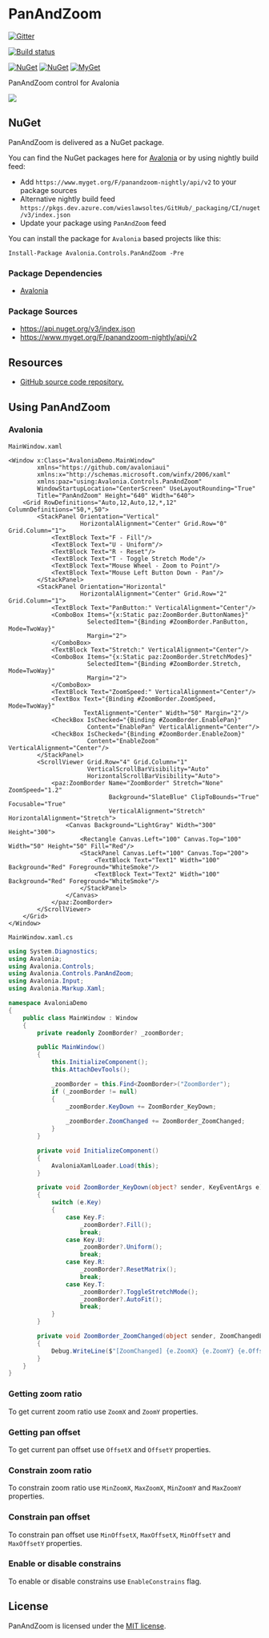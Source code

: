 # PanAndZoom

[![Gitter](https://badges.gitter.im/wieslawsoltes/PanAndZoom.svg)](https://gitter.im/wieslawsoltes/PanAndZoom?utm_source=badge&utm_medium=badge&utm_campaign=pr-badge)

[![Build status](https://dev.azure.com/wieslawsoltes/GitHub/_apis/build/status/Sources/PanAndZoom)](https://dev.azure.com/wieslawsoltes/GitHub/_build/latest?definitionId=58)

[![NuGet](https://img.shields.io/nuget/v/Avalonia.Controls.PanAndZoom.svg)](https://www.nuget.org/packages/Avalonia.Controls.PanAndZoom)
[![NuGet](https://img.shields.io/nuget/dt/Avalonia.Controls.PanAndZoom.svg)](https://www.nuget.org/packages/Avalonia.Controls.PanAndZoom)
[![MyGet](https://img.shields.io/myget/panandzoom-nightly/vpre/Avalonia.Controls.PanAndZoom.svg?label=myget)](https://www.myget.org/gallery/panandzoom-nightly) 

PanAndZoom control for Avalonia

<a href='https://www.youtube.com/watch?v=dM_cRdEuksU' target='_blank'>![](https://i.ytimg.com/vi/dM_cRdEuksU/hqdefault.jpg)<a/>

## NuGet

PanAndZoom is delivered as a NuGet package.

You can find the NuGet packages here for [Avalonia](https://www.nuget.org/packages/Avalonia.Controls.PanAndZoom/) or by using nightly build feed:
* Add `https://www.myget.org/F/panandzoom-nightly/api/v2` to your package sources
* Alternative nightly build feed `https://pkgs.dev.azure.com/wieslawsoltes/GitHub/_packaging/CI/nuget/v3/index.json`
* Update your package using `PanAndZoom` feed

You can install the package for `Avalonia` based projects like this:

`Install-Package Avalonia.Controls.PanAndZoom -Pre`

### Package Dependencies

* [Avalonia](https://www.nuget.org/packages/Avalonia/)

### Package Sources

* https://api.nuget.org/v3/index.json
* https://www.myget.org/F/panandzoom-nightly/api/v2

## Resources

* [GitHub source code repository.](https://github.com/wieslawsoltes/PanAndZoom)

## Using PanAndZoom

### Avalonia

`MainWindow.xaml`
```XAML
<Window x:Class="AvaloniaDemo.MainWindow"
        xmlns="https://github.com/avaloniaui"
        xmlns:x="http://schemas.microsoft.com/winfx/2006/xaml"
        xmlns:paz="using:Avalonia.Controls.PanAndZoom"
        WindowStartupLocation="CenterScreen" UseLayoutRounding="True"
        Title="PanAndZoom" Height="640" Width="640">
    <Grid RowDefinitions="Auto,12,Auto,12,*,12" ColumnDefinitions="50,*,50">
        <StackPanel Orientation="Vertical"
                    HorizontalAlignment="Center" Grid.Row="0" Grid.Column="1">
            <TextBlock Text="F - Fill"/>
            <TextBlock Text="U - Uniform"/>
            <TextBlock Text="R - Reset"/>
            <TextBlock Text="T - Toggle Stretch Mode"/>
            <TextBlock Text="Mouse Wheel - Zoom to Point"/>
            <TextBlock Text="Mouse Left Button Down - Pan"/>
        </StackPanel>
        <StackPanel Orientation="Horizontal"
                    HorizontalAlignment="Center" Grid.Row="2" Grid.Column="1">
            <TextBlock Text="PanButton:" VerticalAlignment="Center"/>
            <ComboBox Items="{x:Static paz:ZoomBorder.ButtonNames}"
                      SelectedItem="{Binding #ZoomBorder.PanButton, Mode=TwoWay}"
                      Margin="2">
            </ComboBox>
            <TextBlock Text="Stretch:" VerticalAlignment="Center"/>
            <ComboBox Items="{x:Static paz:ZoomBorder.StretchModes}"
                      SelectedItem="{Binding #ZoomBorder.Stretch, Mode=TwoWay}"
                      Margin="2">
            </ComboBox>
            <TextBlock Text="ZoomSpeed:" VerticalAlignment="Center"/>
            <TextBox Text="{Binding #ZoomBorder.ZoomSpeed, Mode=TwoWay}"
                     TextAlignment="Center" Width="50" Margin="2"/>
            <CheckBox IsChecked="{Binding #ZoomBorder.EnablePan}"
                      Content="EnablePan" VerticalAlignment="Center"/>
            <CheckBox IsChecked="{Binding #ZoomBorder.EnableZoom}"
                      Content="EnableZoom" VerticalAlignment="Center"/>
        </StackPanel>
        <ScrollViewer Grid.Row="4" Grid.Column="1"
                      VerticalScrollBarVisibility="Auto"
                      HorizontalScrollBarVisibility="Auto">
            <paz:ZoomBorder Name="ZoomBorder" Stretch="None" ZoomSpeed="1.2"
                            Background="SlateBlue" ClipToBounds="True" Focusable="True"
                            VerticalAlignment="Stretch" HorizontalAlignment="Stretch">
                <Canvas Background="LightGray" Width="300" Height="300">
                    <Rectangle Canvas.Left="100" Canvas.Top="100" Width="50" Height="50" Fill="Red"/>
                    <StackPanel Canvas.Left="100" Canvas.Top="200">
                        <TextBlock Text="Text1" Width="100" Background="Red" Foreground="WhiteSmoke"/>
                        <TextBlock Text="Text2" Width="100" Background="Red" Foreground="WhiteSmoke"/>
                    </StackPanel>
                </Canvas>
            </paz:ZoomBorder>  
        </ScrollViewer>
    </Grid> 
</Window>
```

`MainWindow.xaml.cs`
```C#
using System.Diagnostics;
using Avalonia;
using Avalonia.Controls;
using Avalonia.Controls.PanAndZoom;
using Avalonia.Input;
using Avalonia.Markup.Xaml;

namespace AvaloniaDemo
{
    public class MainWindow : Window
    {
        private readonly ZoomBorder? _zoomBorder;

        public MainWindow()
        {
            this.InitializeComponent();
            this.AttachDevTools();

            _zoomBorder = this.Find<ZoomBorder>("ZoomBorder");
            if (_zoomBorder != null)
            {
                _zoomBorder.KeyDown += ZoomBorder_KeyDown;
                
                _zoomBorder.ZoomChanged += ZoomBorder_ZoomChanged;
            }
        }

        private void InitializeComponent()
        {
            AvaloniaXamlLoader.Load(this);
        }

        private void ZoomBorder_KeyDown(object? sender, KeyEventArgs e)
        {
            switch (e.Key)
            {
                case Key.F:
                    _zoomBorder?.Fill();
                    break;
                case Key.U:
                    _zoomBorder?.Uniform();
                    break;
                case Key.R:
                    _zoomBorder?.ResetMatrix();
                    break;
                case Key.T:
                    _zoomBorder?.ToggleStretchMode();
                    _zoomBorder?.AutoFit();
                    break;
            }
        }

        private void ZoomBorder_ZoomChanged(object sender, ZoomChangedEventArgs e)
        {
            Debug.WriteLine($"[ZoomChanged] {e.ZoomX} {e.ZoomY} {e.OffsetX} {e.OffsetY}");
        }
    }
}
```

### Getting zoom ratio

To get current zoom ratio use `ZoomX` and `ZoomY` properties. 

### Getting pan offset

To get current pan offset use `OffsetX` and `OffsetY` properties. 

### Constrain zoom ratio

To constrain zoom ratio use `MinZoomX`, `MaxZoomX`, `MinZoomY` and `MaxZoomY` properties. 

### Constrain pan offset

To constrain pan offset use `MinOffsetX`, `MaxOffsetX`, `MinOffsetY` and `MaxOffsetY` properties. 

### Enable or disable constrains

To enable or disable constrains use `EnableConstrains` flag.

## License

PanAndZoom is licensed under the [MIT license](LICENSE.TXT).
